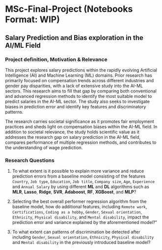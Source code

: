 # MSc-Final-Project (Notebooks Format: WIP)

## Salary Prediction and Bias exploration in the AI/ML Field

### Project definition, Motivation & Relevance

This project explores salary predictions within the rapidly evolving Artificial Intelligence (AI) and Machine Learning (ML) domains. Prior research has primarily focused on compensation trends across different industries and gender pay disparities, with a lack of extensive study into the AI-ML sectors. This research aims to fill that gap by comparing both conventional and advanced regression methods to identify the most suitable model to predict salaries in the AI-ML sector. The study also seeks to investigate biases in prediction error and identify key features and discriminatory patterns.

The research carries societal significance as it promotes fair employment practices and sheds light on compensation biases within the AI-ML field. In addition to societal relevance, the study holds scientific value as it addresses the research gap on salary prediction in the AI-ML field, compares performance of multiple regression methods, and contributes to the understanding of wage prediction.

### Research Questions

1. To what extent is it possible to explain more variance and reduce prediction
errors from a baseline model consisting of the features `Country`, `Job
type`, `Education`, `Job title`, `Company size`, `Age`, `Experience` and
`Annual Salary` by using different **ML** and **DL** algorithms such as **MLR**, **Lasso**, **Ridge**, **SVR**,
**Adaboost**, **RF**,  **XGBoost**, and **MLP**?

2. Selecting the best overall performer regression algorithm from the baseline
model, how do additional features, including `Remote work`, `Certifications`, `Coding as a hobby`, `Gender`, `Sexual orientation`, `Ethnicity`,
`Physical disability`, and `Mental disability`, impact the prediction error
and variance explained by the aforementioned model?”

3. To what extent can patterns of discrimination be detected after including
`Gender`, `Sexual orientation`, `Ethnicity`, `Physical disability` and
`Mental disability` in the previously introduced baseline model?
